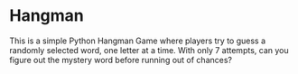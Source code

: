 # Hangman
This is a simple Python Hangman Game where players try to guess a randomly selected word, one letter at a time. With only 7 attempts, can you figure out the mystery word before running out of chances?

